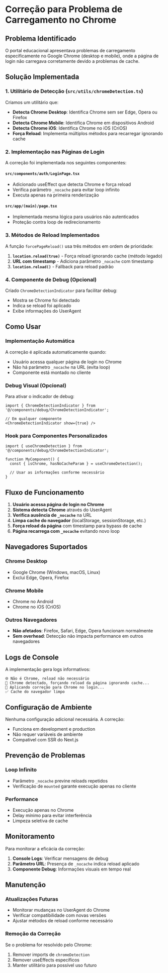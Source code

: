 # Correção para Problema de Carregamento no Chrome

## Problema Identificado

O portal educacional apresentava problemas de carregamento especificamente no Google Chrome (desktop e mobile), onde a página de login não carregava corretamente devido a problemas de cache.

## Solução Implementada

### 1. Utilitário de Detecção (`src/utils/chromeDetection.ts`)

Criamos um utilitário que:

- **Detecta Chrome Desktop**: Identifica Chrome sem ser Edge, Opera ou Firefox
- **Detecta Chrome Mobile**: Identifica Chrome em dispositivos Android
- **Detecta Chrome iOS**: Identifica Chrome no iOS (CriOS)
- **Força Reload**: Implementa múltiplos métodos para recarregar ignorando cache

### 2. Implementação nas Páginas de Login

A correção foi implementada nos seguintes componentes:

#### `src/components/auth/LoginPage.tsx`
- Adicionado useEffect que detecta Chrome e força reload
- Verifica parâmetro `_nocache` para evitar loop infinito
- Executa apenas na primeira renderização

#### `src/app/(main)/page.tsx`
- Implementada mesma lógica para usuários não autenticados
- Proteção contra loop de redirecionamento

### 3. Métodos de Reload Implementados

A função `forcePageReload()` usa três métodos em ordem de prioridade:

1. **`location.reload(true)`** - Força reload ignorando cache (método legado)
2. **URL com timestamp** - Adiciona parâmetro `_nocache` com timestamp
3. **`location.reload()`** - Fallback para reload padrão

### 4. Componente de Debug (Opcional)

Criado `ChromeDetectionIndicator` para facilitar debug:
- Mostra se Chrome foi detectado
- Indica se reload foi aplicado
- Exibe informações do UserAgent

## Como Usar

### Implementação Automática

A correção é aplicada automaticamente quando:
- Usuário acessa qualquer página de login no Chrome
- Não há parâmetro `_nocache` na URL (evita loop)
- Componente está montado no cliente

### Debug Visual (Opcional)

Para ativar o indicador de debug:

```tsx
import { ChromeDetectionIndicator } from '@/components/debug/ChromeDetectionIndicator';

// Em qualquer componente
<ChromeDetectionIndicator show={true} />
```

### Hook para Componentes Personalizados

```tsx
import { useChromeDetection } from '@/components/debug/ChromeDetectionIndicator';

function MyComponent() {
  const { isChrome, hasNoCacheParam } = useChromeDetection();
  
  // Usar as informações conforme necessário
}
```

## Fluxo de Funcionamento

1. **Usuário acessa página de login no Chrome**
2. **Sistema detecta Chrome** através do UserAgent
3. **Verifica ausência de `_nocache`** na URL
4. **Limpa cache do navegador** (localStorage, sessionStorage, etc.)
5. **Força reload da página** com timestamp para bypass de cache
6. **Página recarrega com `_nocache`** evitando novo loop

## Navegadores Suportados

### Chrome Desktop
- Google Chrome (Windows, macOS, Linux)
- Exclui Edge, Opera, Firefox

### Chrome Mobile
- Chrome no Android
- Chrome no iOS (CriOS)

### Outros Navegadores
- **Não afetados**: Firefox, Safari, Edge, Opera funcionam normalmente
- **Sem overhead**: Detecção não impacta performance em outros navegadores

## Logs de Console

A implementação gera logs informativos:

```
🌐 Não é Chrome, reload não necessário
🔄 Chrome detectado, forçando reload da página ignorando cache...
🔧 Aplicando correção para Chrome no login...
✅ Cache do navegador limpo
```

## Configuração de Ambiente

Nenhuma configuração adicional necessária. A correção:
- Funciona em development e production
- Não requer variáveis de ambiente
- Compatível com SSR do Next.js

## Prevenção de Problemas

### Loop Infinito
- Parâmetro `_nocache` previne reloads repetidos
- Verificação de `mounted` garante execução apenas no cliente

### Performance
- Execução apenas no Chrome
- Delay mínimo para evitar interferência
- Limpeza seletiva de cache

## Monitoramento

Para monitorar a eficácia da correção:

1. **Console Logs**: Verificar mensagens de debug
2. **Parâmetro URL**: Presença de `_nocache` indica reload aplicado
3. **Componente Debug**: Informações visuais em tempo real

## Manutenção

### Atualizações Futuras
- Monitorar mudanças no UserAgent do Chrome
- Verificar compatibilidade com novas versões
- Ajustar métodos de reload conforme necessário

### Remoção da Correção
Se o problema for resolvido pelo Chrome:
1. Remover imports de `chromeDetection`
2. Remover useEffects específicos
3. Manter utilitário para possível uso futuro 
